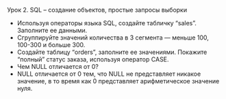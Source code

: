 Урок 2. SQL – создание объектов, простые запросы выборки
* Используя операторы языка SQL, создайте табличку “sales”. Заполните ее данными.
* Сгруппируйте значений количества в 3 сегмента — меньше 100, 100-300 и больше 300.
* Создайте таблицу “orders”, заполните ее значениями. Покажите “полный” статус заказа, используя оператор CASE.
* Чем NULL отличается от 0?
* NULL отличается от 0 тем, что NULL не представляет никакое значение, в то время как 0 представляет арифметическое значение нуля.
